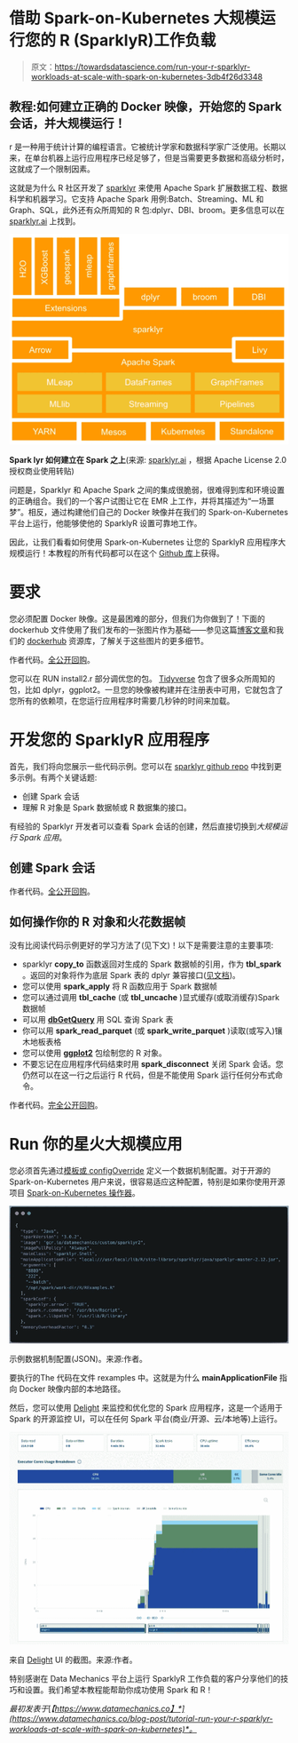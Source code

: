 # 借助 Spark-on-Kubernetes 大规模运行您的 R (SparklyR)工作负载

> 原文：<https://towardsdatascience.com/run-your-r-sparklyr-workloads-at-scale-with-spark-on-kubernetes-3db4f26d3348>

## 教程:如何建立正确的 Docker 映像，开始您的 Spark 会话，并大规模运行！

r 是一种用于统计计算的编程语言。它被统计学家和数据科学家广泛使用。长期以来，在单台机器上运行应用程序已经足够了，但是当需要更多数据和高级分析时，这就成了一个限制因素。

这就是为什么 R 社区开发了 [sparklyr](https://spark.rstudio.com/) 来使用 Apache Spark 扩展数据工程、数据科学和机器学习。它支持 Apache Spark 用例:Batch、Streaming、ML 和 Graph、SQL，此外还有众所周知的 R 包:dplyr、DBI、broom。更多信息可以在 [sparklyr.ai](https://sparklyr.ai) 上找到。

![](img/874989d1d1c43d78b694bd569a25bde4.png)

**Spark lyr 如何建立在 Spark 之上**(来源: [sparklyr.ai](https://sparklyr.ai) ，根据 Apache License 2.0 授权商业使用转贴)

问题是，Sparklyr 和 Apache Spark 之间的集成很脆弱，很难得到库和环境设置的正确组合。我们的一个客户试图让它在 EMR 上工作，并将其描述为“一场噩梦”。相反，通过构建他们自己的 Docker 映像并在我们的 Spark-on-Kubernetes 平台上运行，他能够使他的 SparklyR 设置可靠地工作。

因此，让我们看看如何使用 Spark-on-Kubernetes 让您的 SparklyR 应用程序大规模运行！本教程的所有代码都可以在这个 [Github 库](https://github.com/datamechanics/examples/tree/main/sparklyr-example)上获得。

# 要求

您必须配置 Docker 映像。这是最困难的部分，但我们为你做到了！下面的 dockerhub 文件使用了我们发布的一张图片作为基础——参见这篇[博客文章](https://www.datamechanics.co/blog-post/optimized-spark-docker-images-now-available)和我们的 [dockerhub](https://hub.docker.com/r/datamechanics/spark) 资源库，了解关于这些图片的更多细节。‍

作者代码。[全公开回购](https://github.com/datamechanics/examples/tree/main/sparklyr-example)。

您可以在 RUN install2.r 部分调优您的包。 [Tidyverse](https://www.tidyverse.org/) 包含了很多众所周知的包，比如 dplyr，ggplot2。一旦您的映像被构建并在注册表中可用，它就包含了您所有的依赖项，在您运行应用程序时需要几秒钟的时间来加载。

# 开发您的 SparklyR 应用程序

首先，我们将向您展示一些代码示例。您可以在 [sparklyr github repo](https://github.com/sparklyr/sparklyr) 中找到更多示例。有两个关键话题:

*   创建 Spark 会话
*   理解 R 对象是 Spark 数据帧或 R 数据集的接口。

有经验的 Sparklyr 开发者可以查看 Spark 会话的创建，然后直接切换到*大规模运行 Spark 应用*。

## 创建 Spark 会话

作者代码。[全公开回购](https://github.com/datamechanics/examples/tree/main/sparklyr-example)。

## 如何操作你的 R 对象和火花数据帧

没有比阅读代码示例更好的学习方法了(见下文)！以下是需要注意的主要事项:

*   sparklyr **copy_to** 函数返回对生成的 Spark 数据帧的引用，作为 **tbl_spark** 。返回的对象将作为底层 Spark 表的 dplyr 兼容接口([见文档](https://dplyr.tidyverse.org/reference/copy_to.html))。
*   您可以使用 **spark_apply** 将 R 函数应用于 Spark 数据帧
*   您可以通过调用 **tbl_cache** (或 **tbl_uncache** )显式缓存(或取消缓存)Spark 数据帧
*   可以用 [**dbGetQuery**](https://www.rstudio.com/blog/sparklyr-r-interface-for-apache-spark/) 用 SQL 查询 Spark 表
*   你可以用 **spark_read_parquet** (或 **spark_write_parquet** )读取(或写入)镶木地板表格
*   您可以使用 [**ggplot2**](https://datacarpentry.org/R-ecology-lesson/04-visualization-ggplot2.html) 包绘制您的 R 对象。
*   不要忘记在应用程序代码结束时用 **spark_disconnect** 关闭 Spark 会话。您仍然可以在这一行之后运行 R 代码，但是不能使用 Spark 运行任何分布式命令。

作者代码。[完全公开回购](https://github.com/datamechanics/examples/tree/main/sparklyr-example)。

# R‍un 你的星火大规模应用

您必须首先通过[模板或 configOverride](https://docs.datamechanics.co/docs/first-application) 定义一个数据机制配置。对于开源的 Spark-on-Kubernetes 用户来说，很容易适应这种配置，特别是如果你使用开源项目 [Spark-on-Kubernetes 操作器](https://github.com/GoogleCloudPlatform/spark-on-k8s-operator)。

![](img/4253943ec390c4218d7c726ff8da566d.png)

示例数据机制配置(JSON)。来源:作者。

要执行的‍The 代码在文件 rexamples 中。这就是为什么 **mainApplicationFile** 指向 Docker 映像内部的本地路径。

然后，您可以使用 [Delight](https://github.com/datamechanics/delight) 来监控和优化您的 Spark 应用程序，这是一个适用于 Spark 的开源监控 UI，可以在任何 Spark 平台(商业/开源、云/本地等)上运行。

![](img/84544770eb28f9d9bdfccfa3697965ec.png)

来自 [Delight](https://www.datamechanics.co/delight) UI 的截图。来源:作者。

特别感谢在 Data Mechanics 平台上运行 SparklyR 工作负载的客户分享他们的技巧和设置。我们希望本教程能帮助你成功使用 Spark 和 R！

*最初发表于*[*【https://www.datamechanics.co】*](https://www.datamechanics.co/blog-post/tutorial-run-your-r-sparklyr-workloads-at-scale-with-spark-on-kubernetes)*。*